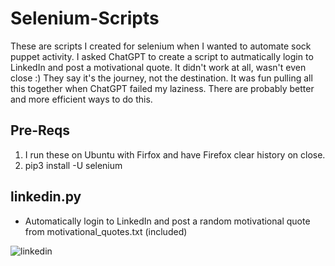 # Selenium-Scripts

These are scripts I created for selenium when I wanted to automate sock puppet activity. I asked ChatGPT to create a script to autmatically login to LinkedIn and post a motivational quote. It didn't work at all, wasn't even close :)  They say it's the journey, not the destination.  It was fun pulling all this together when ChatGPT failed my laziness. There are probably better and more efficient ways to do this.

## Pre-Reqs
1. I run these on Ubuntu with Firfox and have Firefox clear history on close.
2. pip3 install -U selenium

## linkedin.py
- Automatically login to LinkedIn and post a random motivational quote from motivational_quotes.txt (included)

![linkedin](https://user-images.githubusercontent.com/119519651/229231199-000c7ba4-c112-480f-9447-a8a1a108142b.gif)
